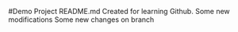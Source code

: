 #Demo Project README.md
Created for learning Github.
Some new modifications
Some new changes on branch